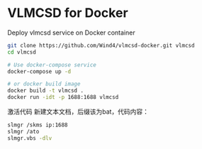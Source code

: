 # VLMCSD for Docker

Deploy vlmcsd service on Docker container

```bash
git clone https://github.com/Wind4/vlmcsd-docker.git vlmcsd
cd vlmcsd

# Use docker-compose service
docker-compose up -d

# or docker build image
docker build -t vlmcsd .
docker run -idt -p 1688:1688 vlmcsd
```


激活代码
新建文本文档，后缀该为bat，代码内容：

```bash
slmgr /skms ip:1688
slmgr /ato
slmgr.vbs -dlv
```
